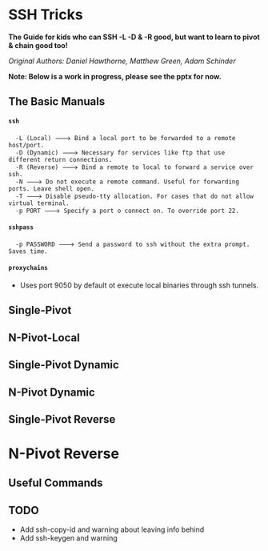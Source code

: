 # SSH Tricks

**The Guide for kids who can SSH -L -D & -R good, but want to learn to pivot & chain good too!**

*Original Authors: Daniel Hawthorne, Matthew Green, Adam Schinder*

**Note: Below is a work in progress, please see the pptx for now.**  

## The Basic Manuals

#### `ssh`

```
  -L (Local) 🡒 Bind a local port to be forwarded to a remote host/port.
  -D (Dynamic) 🡒 Necessary for services like ftp that use different return connections.
  -R (Reverse) 🡒 Bind a remote to local to forward a service over ssh.
  -N 🡒 Do not execute a remote command. Useful for forwarding ports. Leave shell open.
  -T 🡒 Disable pseudo-tty allocation. For cases that do not allow virtual terminal.
  -p PORT 🡒 Specify a port o connect on. To override port 22.
```

#### `sshpass`

```
  -p PASSWORD 🡒 Send a password to ssh without the extra prompt.  Saves time.
```

#### `proxychains`

- Uses port 9050 by default ot execute local binaries through ssh tunnels.

## Single-Pivot


## N-Pivot-Local


## Single-Pivot Dynamic


## N-Pivot Dynamic



## Single-Pivot Reverse


# N-Pivot Reverse


## Useful Commands


## TODO

- Add ssh-copy-id and warning about leaving info behind
- Add ssh-keygen and warning 
